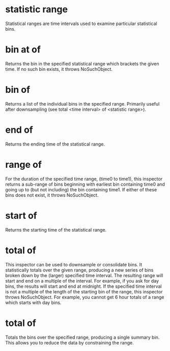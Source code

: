 # statistic range

Statistical ranges are time intervals used to examine particular statistical bins.

# bin at <time> of <statistic range>

Returns the bin in the specified statistical range which brackets the given time. If no such bin exists, it throws NoSuchObject.

# bin of <statistic range>

Returns a list of the individual bins in the specified range. Primarily useful after downsampling (see total &lt;time interval&gt; of &lt;statistic range&gt;).

# end of <statistic range>

Returns the ending time of the statistical range.

# range <time range> of <statistic range>

For the duration of the specified time range, (time0 to time1), this inspector returns a sub-range of bins beginning with earliest bin containing time0 and going up to (but not including) the bin containing time1. If either of these bins does not exist, it throws NoSuchObject.

# start of <statistic range>

Returns the starting time of the statistical range.

# total <time interval> of <statistic range>

This inspector can be used to downsample or consolidate bins. It statistically totals over the given range, producing a new series of bins broken down by the (larger) specified time interval. The resulting range will start and end on a multiple of the interval. For example, if you ask for day bins, the results will start and end at midnight. If the specified time interval is not a multiple of the length of the starting bin of the range, this inspector throws NoSuchObject. For example, you cannot get 6 hour totals of a range which starts with day bins.

# total of <statistic range>

Totals the bins over the specified range, producing a single summary bin. This allows you to reduce the data by constraining the range.
